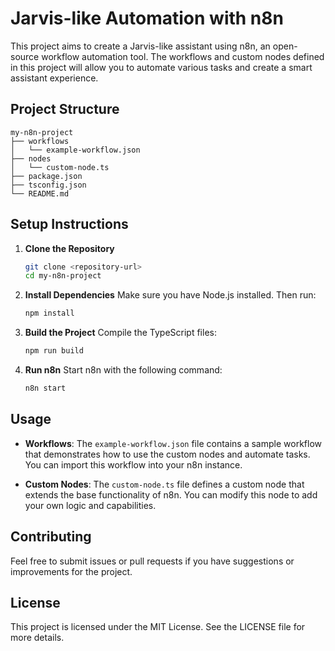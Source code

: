 # Jarvis-like Automation with n8n

This project aims to create a Jarvis-like assistant using n8n, an open-source workflow automation tool. The workflows and custom nodes defined in this project will allow you to automate various tasks and create a smart assistant experience.

## Project Structure

```
my-n8n-project
├── workflows
│   └── example-workflow.json
├── nodes
│   └── custom-node.ts
├── package.json
├── tsconfig.json
└── README.md
```

## Setup Instructions

1. **Clone the Repository**
   ```bash
   git clone <repository-url>
   cd my-n8n-project
   ```

2. **Install Dependencies**
   Make sure you have Node.js installed. Then run:
   ```bash
   npm install
   ```

3. **Build the Project**
   Compile the TypeScript files:
   ```bash
   npm run build
   ```

4. **Run n8n**
   Start n8n with the following command:
   ```bash
   n8n start
   ```

## Usage

- **Workflows**: The `example-workflow.json` file contains a sample workflow that demonstrates how to use the custom nodes and automate tasks. You can import this workflow into your n8n instance.

- **Custom Nodes**: The `custom-node.ts` file defines a custom node that extends the base functionality of n8n. You can modify this node to add your own logic and capabilities.

## Contributing

Feel free to submit issues or pull requests if you have suggestions or improvements for the project.

## License

This project is licensed under the MIT License. See the LICENSE file for more details.